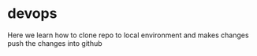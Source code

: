 # devops
Here we learn how to clone repo to local environment and makes changes push the changes into github
